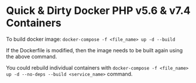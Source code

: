 # Quick & Dirty Docker PHP v5.6 & v7.4 Containers

To build docker image: `docker-compose -f <file_name> up -d --build`

If the Dockerfile is modified, then the image needs to be built again using the above command.

You could rebuild individual containers with `docker-compose -f <file_name> up -d --no-deps --build <service_name>` command.
